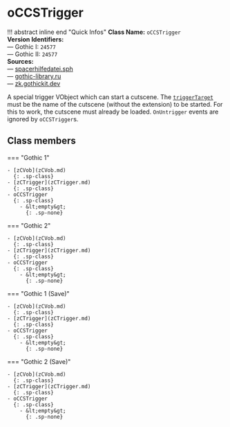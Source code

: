 # oCCSTrigger

!!! abstract inline end "Quick Infos"
    **Class Name:** `oCCSTrigger`<br/>
    **Version Identifiers:**<br />
    — Gothic I: `24577`<br/>
    — Gothic II: `24577`<br/>
    **Sources:**<br/>
    — [spacerhilfedatei.sph](https://wiki.worldofgothic.de/doku.php?id=spacer:hilfedatei)<br/>
    — [gothic-library.ru](http://www.gothic-library.ru/publ/class_occstrigger/1-1-0-530)<br/>
    — [zk.gothickit.dev](https://zk.gothickit.dev/engine/objects/oCCSTrigger/)

A special trigger VObject which can start a cutscene. The [`triggerTarget`](zCTrigger.md#triggertarget) must be the
name of the cutscene (without the extension) to be started. For this to work, the cutscene must already be loaded.
`OnUntrigger` events are ignored by `oCCSTrigger`s.

## Class members

=== "Gothic 1"

    - [zCVob](zCVob.md)
      {: .sp-class}
    - [zCTrigger](zCTrigger.md)
      {: .sp-class}
    - oCCSTrigger
      {: .sp-class}
        - &lt;empty&gt;
          {: .sp-none}

=== "Gothic 2"

    - [zCVob](zCVob.md)
      {: .sp-class}
    - [zCTrigger](zCTrigger.md)
      {: .sp-class}
    - oCCSTrigger
      {: .sp-class}
        - &lt;empty&gt;
          {: .sp-none}

=== "Gothic 1 (Save)"

    - [zCVob](zCVob.md)
      {: .sp-class}
    - [zCTrigger](zCTrigger.md)
      {: .sp-class}
    - oCCSTrigger
      {: .sp-class}
        - &lt;empty&gt;
          {: .sp-none}

=== "Gothic 2 (Save)"

    - [zCVob](zCVob.md)
      {: .sp-class}
    - [zCTrigger](zCTrigger.md)
      {: .sp-class}
    - oCCSTrigger
      {: .sp-class}
        - &lt;empty&gt;
          {: .sp-none}
